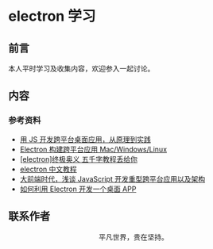 # electron 学习

## 前言

本人平时学习及收集内容，欢迎参入一起讨论。

## 内容

### 参考资料

- [用 JS 开发跨平台桌面应用，从原理到实践](https://mp.weixin.qq.com/s/owtLBHgpzXqbJs3P1mjmLA)
- [Electron 构建跨平台应用 Mac/Windows/Linux](https://juejin.im/post/5c46ab47e51d45522b4f55b1)
- [[electron]终极奥义 五千字教程丢给你](https://juejin.im/post/5ba06b67f265da0ae343e89c)
- [electron 中文教程](https://wizardforcel.gitbooks.io/electron-doc/)
- [大前端时代，浅谈 JavaScript 开发重型跨平台应用以及架构](https://juejin.im/post/5d8f3062e51d45782632e363)
- [如何利用 Electron 开发一个桌面 APP](https://mp.weixin.qq.com/s/BCouOyCRUhjF5stVyK8IsA)

## 联系作者

<div align="center">
    <p>
        平凡世界，贵在坚持。
    </p>
    <img :src="$withBase('/about/contact.png')" />
</div>
